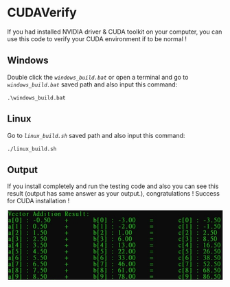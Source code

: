 # CUDAVerify

If you had installed NVIDIA driver & CUDA toolkit on your computer, you can use this code to verify your CUDA environment if to be normal ! 

## Windows

Double click the *`windows_build.bat`* or open a terminal and go to *`windows_build.bat`* saved path and also input this command:

```
.\windows_build.bat
```

## Linux

Go to *`linux_build.sh`* saved path and also input this command:

```
./linux_build.sh
```

## Output

If you install completely and run the testing code and also you can see this result (output has same answer as your output.), congratulations ! Success for CUDA installation !  

<div align="center">
<img src="img/run_result.jpg" width = "500" height = "162"><br><br>
</div>